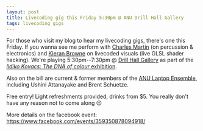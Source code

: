 ```yaml
---
layout: post
title: Livecoding gig this Friday 5:30pm @ ANU Drill Hall Gallery
tags: livecoding gigs
---
```


For those who visit my blog to hear my livecoding gigs, there's one this Friday.
If you wanna see me perform with [Charles Martin](http://charlesmartin.com.au/)
(on percussion & electronics) and [Kieran Browne](https://kieranbrowne.com) on
livecoded visuals (live GLSL shader hacking). We're playing 5:30pm--7:30pm @
[Drill Hall Gallery](https://dhg.anu.edu.au/) as part of the [_Ildiko Kovacs:
The DNA of colour_
exhibition](https://dhg.anu.edu.au/events/ildiko-kovacs-the-dna-of-colour/).

Also on the bill are current & former members of the [ANU Laptop
Ensemble](https://cs.anu.edu.au/code-creativity-culture/lens/), including Ushini
Attanayake and Brent Schuetze.

Free entry! Light refreshments provided, drinks from $5. You really don't have
any reason not to come along 😉

More details on the facebook event:
<https://www.facebook.com/events/359350878094918/>
